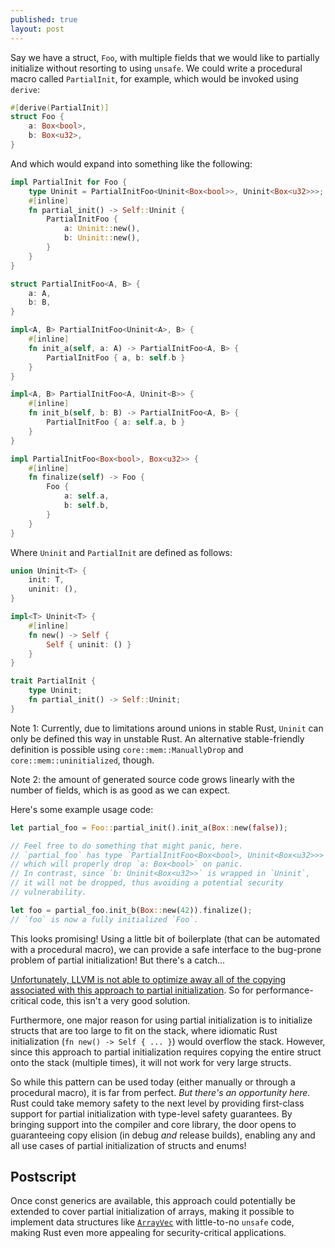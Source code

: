 ```yaml
---
published: true
layout: post
---
```

Say we have a struct, `Foo`, with multiple fields that we would like to partially initialize without resorting to using `unsafe`. We could write a procedural macro called `PartialInit`, for example, which would be invoked using `derive`:

```rust
#[derive(PartialInit)]
struct Foo {
    a: Box<bool>,
    b: Box<u32>,
}
```

And which would expand into something like the following:

```rust
impl PartialInit for Foo {
    type Uninit = PartialInitFoo<Uninit<Box<bool>>, Uninit<Box<u32>>>;
    #[inline]
    fn partial_init() -> Self::Uninit {
        PartialInitFoo {
            a: Uninit::new(),
            b: Uninit::new(),
        }
    }
}

struct PartialInitFoo<A, B> {
    a: A,
    b: B,
}

impl<A, B> PartialInitFoo<Uninit<A>, B> {
    #[inline]
    fn init_a(self, a: A) -> PartialInitFoo<A, B> {
        PartialInitFoo { a, b: self.b }
    }
}

impl<A, B> PartialInitFoo<A, Uninit<B>> {
    #[inline]
    fn init_b(self, b: B) -> PartialInitFoo<A, B> {
        PartialInitFoo { a: self.a, b }
    }
}

impl PartialInitFoo<Box<bool>, Box<u32>> {
    #[inline]
    fn finalize(self) -> Foo {
        Foo {
            a: self.a,
            b: self.b,
        }
    }
}
```

Where `Uninit` and `PartialInit` are defined as follows:

```rust
union Uninit<T> {
    init: T,
    uninit: (),
}

impl<T> Uninit<T> {
    #[inline]
    fn new() -> Self {
        Self { uninit: () }
    }
}

trait PartialInit {
    type Uninit;
    fn partial_init() -> Self::Uninit;
}
```

Note 1: Currently, due to limitations around unions in stable Rust, `Uninit` can only be defined this way in unstable Rust.
An alternative stable-friendly definition is possible using `core::mem::ManuallyDrop` and `core::mem::uninitialized`, though.

Note 2: the amount of generated source code grows linearly with the
number of fields, which is as good as we can expect.

Here's some example usage code:

```rust
let partial_foo = Foo::partial_init().init_a(Box::new(false));

// Feel free to do something that might panic, here.
// `partial_foo` has type `PartialInitFoo<Box<bool>, Uninit<Box<u32>>>`,
// which will properly drop `a: Box<bool>` on panic.
// In contrast, since `b: Uninit<Box<u32>>` is wrapped in `Uninit`,
// it will not be dropped, thus avoiding a potential security
// vulnerability.

let foo = partial_foo.init_b(Box::new(42)).finalize();
// `foo` is now a fully initialized `Foo`.
```

This looks promising! Using a little bit of boilerplate (that can be automated with
a procedural macro), we can provide a safe
interface to the bug-prone problem of partial initialization! But there's a catch...

[Unfortunately, LLVM is not able to optimize away all of the copying associated
with this approach to partial initialization](https://play.rust-lang.org/?gist=e4b00689bc21274119a7ad9a6e6beea3&version=nightly&mode=release).
So for performance-critical code, this isn't a very good solution.

Furthermore, one major reason for using partial initialization is to initialize structs
that are too large to fit on the stack, where idiomatic Rust initialization (`fn new() -> Self { ... }`)
would overflow the stack. However, since this approach to partial initialization
requires copying the entire struct onto the stack (multiple times), it will not
work for very large structs.

So while this pattern can be used today (either manually or through a procedural macro),
it is far from perfect. _But there's an opportunity here._ Rust could take memory safety to the next
level by providing first-class support for partial initialization with type-level safety
guarantees. By bringing support into the compiler and core library, the door opens to
guaranteeing copy elision (in debug *and* release builds),
enabling any and all use cases of partial initialization of structs and enums!

## Postscript

Once const generics are
available, this approach could potentially be extended to cover partial initialization of arrays,
making it possible to implement data structures like 
[`ArrayVec`](https://docs.rs/arrayvec/latest/arrayvec/struct.ArrayVec.html)
with little-to-no `unsafe` code, making Rust even more appealing for security-critical applications.
